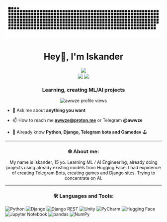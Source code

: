 ![snake gif](https://github.com/Awwze/Awwze/blob/output/github-snake-dark.svg)

<h1 align="center">Hey👋, I'm Iskander </h1>


<div align="center">
  <img src="https://github-readme-stats.vercel.app/api?username=awwze&theme=aura&hide_border=true&include_all_commits=true&count_private=true" width="55%" /> </br>
  <img src="https://github-readme-streak-stats.herokuapp.com/?user=awwze&theme=aura&hide_border=true" width="50%" />
  <img src="https://github-readme-stats.vercel.app/api/top-langs/?username=awwze&theme=aura&hide_border=true&include_all_commits=true&count_private=true&layout=compact" width="36%" /> </br>
</div>



<h3 align="center">Learning, creating ML/AI projects</h3>

<p align="center">
  <img src="https://komarev.com/ghpvc/?username=awwze&label=Profile%20views&color=0e75b6&style=flat" alt="awwze profile views" />
</p>

- 💬 Ask me about **anything you want**

- 📫 How to reach me **awwze@proton.me** or Telegram **@awwze**

- 🧠 Already know **Python, Django, Telegram bots and Gamedev** 🕹️ 
---

<h3 align="center">🌐 About me:</h3>
<p align="center">
My name is Iskander, 15 yo. Learning ML / AI Engineering, already doing projects using already existing models from Hugging Face. I had expirience of creating Telegram Bots, creating games and Django sites. Trying to concentrate on AI.
</p>

---

<h3 align="center">🛠️ Languages and Tools: </h3>


  ![Python](https://img.shields.io/badge/python-3670A0?style=for-the-badge&logo=python&logoColor=ffdd54)
  ![Django](https://img.shields.io/badge/django-%23092E20.svg?style=for-the-badge&logo=django&logoColor=white)
  ![Django REST](https://img.shields.io/badge/DJANGO-REST-ff1709?style=for-the-badge&logo=django&logoColor=white&color=ff1709&labelColor=gray)
  ![Unity](https://img.shields.io/badge/unity-%23000000.svg?style=for-the-badge&logo=unity&logoColor=white)
  ![PyCharm](https://img.shields.io/badge/pycharm-143?style=for-the-badge&logo=pycharm&logoColor=black&color=black&labelColor=green)
  ![Hugging Face](https://img.shields.io/badge/Hugging%20Face-000000?logo=huggingface&logoColor=yellow&style=for-the-badge)
![Jupyter Notebook](https://img.shields.io/badge/Jupyter-Notebook-F37626?logo=jupyter&logoColor=white&style=for-the-badge)
![pandas](https://img.shields.io/badge/pandas-150458?logo=pandas&logoColor=white&style=for-the-badge)
![NumPy](https://img.shields.io/badge/NumPy-013243?logo=numpy&logoColor=white&style=for-the-badge)



  



<div>
  
</div>
